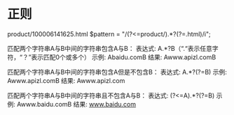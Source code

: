 # 正则 
product/100006141625.html
$pattern = "/(?<=product\/).*?(?=\.html)/i";

匹配两个字符串A与B中间的字符串包含A与B： 
表达式: A.*?B（“.“表示任意字符，“？”表示匹配0个或多个） 
示例: Abaidu.comB 
结果: Awww.apizl.comB 

匹配两个字符串A与B中间的字符串包含A但是不包含B： 
表达式: A.*?(?=B) 
示例: Awww.apizl.comB 
结果: Awww.apizl.com 

匹配两个字符串A与B中间的字符串且不包含A与B： 
表达式: (?<=A).*?(?=B) 
示例: Awww.baidu.comB 
结果: www.baidu.com
                
